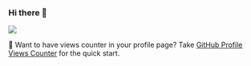 ### Hi there 👋

<!--
**antonkomarev/antonkomarev** is a ✨ _special_ ✨ repository because its `README.md` (this file) appears on your GitHub profile.

Here are some ideas to get you started:

- 🔭 I’m currently working on ...
- 🌱 I’m currently learning ...
- 👯 I’m looking to collaborate on ...
- 🤔 I’m looking for help with ...
- 💬 Ask me about ...
- 📫 How to reach me: ...
- 😄 Pronouns: ...
- ⚡ Fun fact: ...
-->

<a href="https://github.com/antonkomarev/github-profile-views-counter">
    <img src="https://komarev.com/ghpvc/?username=antonkomarev&">
</a>

🤔 Want to have views counter in your profile page? Take [GitHub Profile Views Counter] for the quick start.

[GitHub Profile Views Counter]: https://github.com/antonkomarev/github-profile-views-counter
